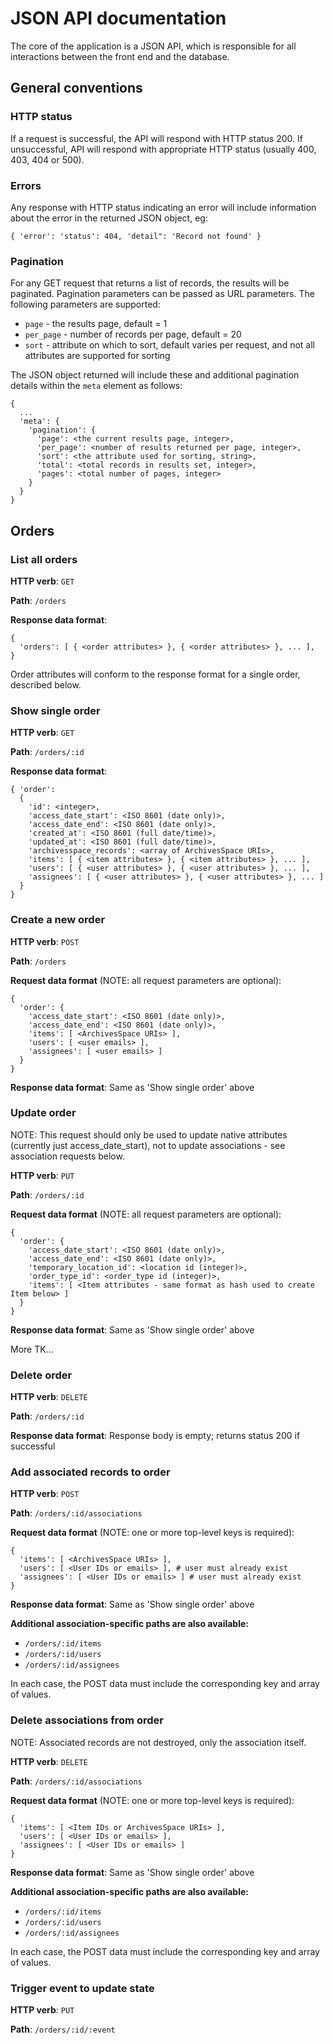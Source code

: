 # JSON API documentation

The core of the application is a JSON API, which is responsible for all interactions between the front end and the database.

## General conventions

### HTTP status

If a request is successful, the API will respond with HTTP status 200. If unsuccessful, API will respond with appropriate HTTP status (usually 400, 403, 404 or 500).


### Errors

Any response with HTTP status indicating an error will include information about the error in the returned JSON object, eg:

```
{ 'error': 'status': 404, 'detail": 'Record not found' }
```

### Pagination

For any GET request that returns a list of records, the results will be paginated. Pagination parameters can be passed as URL parameters. The following parameters are supported:

* `page` - the results page, default = 1
* `per_page` - number of records per page, default = 20
* `sort` - attribute on which to sort, default varies per request, and not all attributes are supported for sorting

The JSON object returned will include these and additional pagination details within the `meta` element as follows:

```
{
  ...
  'meta': {
    'pagination': {
      'page': <the current results page, integer>,
      'per_page': <number of results returned per page, integer>,
      'sort': <the attribute used for sorting, string>,
      'total': <total records in results set, integer>,
      'pages': <total number of pages, integer>
    }
  }
}
```


## Orders


### List all orders

**HTTP verb**: `GET`

**Path**: `/orders`

**Response data format**:

```
{
  'orders': [ { <order attributes> }, { <order attributes> }, ... ],
}
```

Order attributes will conform to the response format for a single order, described below.


### Show single order

**HTTP verb**: `GET`

**Path**: `/orders/:id`

**Response data format**:

```
{ 'order':
  {
    'id': <integer>,
    'access_date_start': <ISO 8601 (date only)>,
    'access_date_end': <ISO 8601 (date only)>,
    'created_at': <ISO 8601 (full date/time)>,
    'updated_at': <ISO 8601 (full date/time)>,
    'archivesspace_records': <array of ArchivesSpace URIs>,
    'items': [ { <item attributes> }, { <item attributes> }, ... ],
    'users': [ { <user attributes> }, { <user attributes> }, ... ],
    'assignees': [ { <user attributes> }, { <user attributes> }, ... ]
  }
}
```


### Create a new order

**HTTP verb**: `POST`

**Path**: `/orders`

**Request data format** (NOTE: all request parameters are optional):

```
{
  'order': {
    'access_date_start': <ISO 8601 (date only)>,
    'access_date_end': <ISO 8601 (date only)>,
    'items': [ <ArchivesSpace URIs> ],
    'users': [ <user emails> ],
    'assignees': [ <user emails> ]
  }
}
```

**Response data format**: Same as 'Show single order' above



### Update order

NOTE: This request should only be used to update native attributes (currently just access_date_start), not to update associations - see association requests below.

**HTTP verb**: `PUT`

**Path**: `/orders/:id`

**Request data format** (NOTE: all request parameters are optional):

```
{
  'order': {
    'access_date_start': <ISO 8601 (date only)>,
    'access_date_end': <ISO 8601 (date only)>,
    'temporary_location_id': <location id (integer)>,
    'order_type_id': <order_type id (integer)>,
    'items': [ <Item attributes - same format as hash used to create Item below> ]
  }
}
```

**Response data format**: Same as 'Show single order' above

More TK...

### Delete order

**HTTP verb**: `DELETE`

**Path**: `/orders/:id`

**Response data format**: Response body is empty; returns status 200 if successful



### Add associated records to order

**HTTP verb**: `POST`

**Path**: `/orders/:id/associations`

**Request data format** (NOTE: one or more top-level keys is required):

```
{
  'items': [ <ArchivesSpace URIs> ],
  'users': [ <User IDs or emails> ], # user must already exist
  'assignees': [ <User IDs or emails> ] # user must already exist
}
```

**Response data format**: Same as 'Show single order' above

**Additional association-specific paths are also available:**

* `/orders/:id/items`
* `/orders/:id/users`
* `/orders/:id/assignees`

In each case, the POST data must include the corresponding key and array of values.



### Delete associations from order

NOTE: Associated records are not destroyed, only the association itself.

**HTTP verb**: `DELETE`

**Path**: `/orders/:id/associations`

**Request data format** (NOTE: one or more top-level keys is required):

```
{
  'items': [ <Item IDs or ArchivesSpace URIs> ],
  'users': [ <User IDs or emails> ],
  'assignees': [ <User IDs or emails> ]
}
```

**Response data format**: Same as 'Show single order' above

**Additional association-specific paths are also available:**

* `/orders/:id/items`
* `/orders/:id/users`
* `/orders/:id/assignees`

In each case, the POST data must include the corresponding key and array of values.



### Trigger event to update state

**HTTP verb**: `PUT`

**Path**: `/orders/:id/:event`
